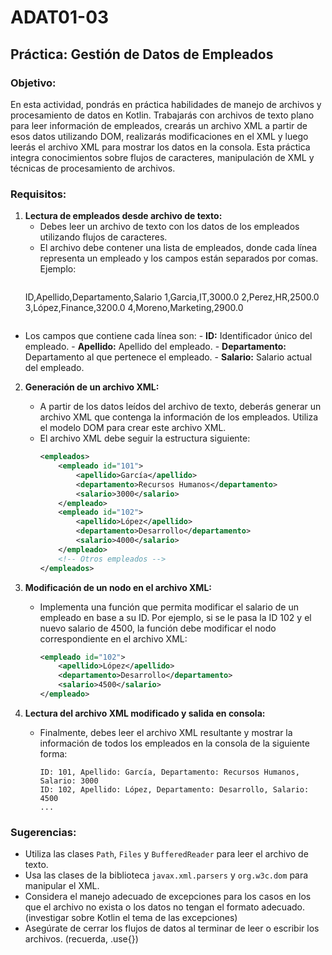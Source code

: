 # ADAT01-03

## Práctica: Gestión de Datos de Empleados

### Objetivo:
En esta actividad, pondrás en práctica habilidades de manejo de archivos y procesamiento de datos en Kotlin. Trabajarás con archivos de texto plano para leer información de empleados, crearás un archivo XML a partir de esos datos utilizando DOM, realizarás modificaciones en el XML y luego leerás el archivo XML para mostrar los datos en la consola. Esta práctica integra conocimientos sobre flujos de caracteres, manipulación de XML y técnicas de procesamiento de archivos.

### Requisitos:

1. **Lectura de empleados desde archivo de texto:**
   - Debes leer un archivo de texto con los datos de los empleados utilizando flujos de caracteres.
   - El archivo debe contener una lista de empleados, donde cada línea representa un empleado y los campos están separados por comas. Ejemplo:
     ```csv
    ID,Apellido,Departamento,Salario
    1,Garcia,IT,3000.0
    2,Perez,HR,2500.0
    3,López,Finance,3200.0
    4,Moreno,Marketing,2900.0
     ```
     
- Los campos que contiene cada línea son:
       - **ID:** Identificador único del empleado.
       - **Apellido:** Apellido del empleado.
       - **Departamento:** Departamento al que pertenece el empleado.
       - **Salario:** Salario actual del empleado.

2. **Generación de un archivo XML:**
   - A partir de los datos leídos del archivo de texto, deberás generar un archivo XML que contenga la información de los empleados. Utiliza el modelo DOM para crear este archivo XML.
   - El archivo XML debe seguir la estructura siguiente:
     ```xml
     <empleados>
         <empleado id="101">
             <apellido>García</apellido>
             <departamento>Recursos Humanos</departamento>
             <salario>3000</salario>
         </empleado>
         <empleado id="102">
             <apellido>López</apellido>
             <departamento>Desarrollo</departamento>
             <salario>4000</salario>
         </empleado>
         <!-- Otros empleados -->
     </empleados>
     ```

3. **Modificación de un nodo en el archivo XML:**
   - Implementa una función que permita modificar el salario de un empleado en base a su ID. Por ejemplo, si se le pasa la ID 102 y el nuevo salario de 4500, la función debe modificar el nodo correspondiente en el archivo XML:
     ```xml
     <empleado id="102">
         <apellido>López</apellido>
         <departamento>Desarrollo</departamento>
         <salario>4500</salario>
     </empleado>
     ```

4. **Lectura del archivo XML modificado y salida en consola:**
   - Finalmente, debes leer el archivo XML resultante y mostrar la información de todos los empleados en la consola de la siguiente forma:
     ```
     ID: 101, Apellido: García, Departamento: Recursos Humanos, Salario: 3000
     ID: 102, Apellido: López, Departamento: Desarrollo, Salario: 4500
     ...
     ```

### Sugerencias:
- Utiliza las clases `Path`, `Files` y `BufferedReader` para leer el archivo de texto.
- Usa las clases de la biblioteca `javax.xml.parsers` y `org.w3c.dom` para manipular el XML.
- Considera el manejo adecuado de excepciones para los casos en los que el archivo no exista o los datos no tengan el formato adecuado. (investigar sobre Kotlin el tema de las excepciones)
- Asegúrate de cerrar los flujos de datos al terminar de leer o escribir los archivos. (recuerda, .use{})
